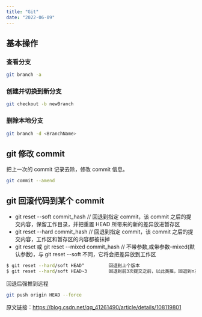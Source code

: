 ```yaml
---
title: "Git"
date: "2022-06-09"
---
```


## 基本操作

### 查看分支

```bash
git branch -a
```

### 创建并切换到新分支

```bash
git checkout -b newBranch
```

### 删除本地分支

```bash
git branch -d <BranchName>
```

## git 修改 commit

把上一次的 commit 记录去除，修改 commit 信息。

```bash
git commit --amend
```

## git 回滚代码到某个 commit

- git reset --soft commit_hash // 回退到指定 commit，该 commit 之后的提交内容，保留工作目录，并把重置 HEAD 所带来的新的差异放进暂存区
- git reset --hard commit_hash // 回退到指定 commit，该 commit 之后的提交内容，工作区和暂存区的内容都被抹掉
- git reset 或 git reset --mixed commit_hash // 不带参数,或带参数–mixed(默认参数)，与 git reset --soft 不同，它将会把差异放到工作区

```bash
$ git reset --hard/soft HEAD^         回退到上个版本
$ git reset --hard/soft HEAD~3        回退到前3次提交之前，以此类推，回退到n次提交之前
```

回退后强推到远程

```bash
git push origin HEAD --force
```

原文链接：https://blog.csdn.net/qq_41261490/article/details/108119801
